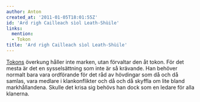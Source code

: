 ```yaml
---
author: Anton
created_at: '2011-01-05T18:01:55Z'
id: 'Ard righ Cailleach sìol Leath-Shùile'
links:
  mention:
  - Tokon
title: 'Ard righ Cailleach sìol Leath-Shùile'
---
```


[Tokons] överkung håller inte marken, utan förvaltar den åt tokon. För det mesta är det en
sysselsättning som inte är så krävande. Han behöver normalt bara vara ordförande för det råd av
hövdingar som då och då samlas, vara medlare i klankonflikter och då och då skyffla om lite bland
markhållandena. Skulle det krisa sig behövs han dock som en ledare för alla klanerna.

  [Tokons]: Tokon
